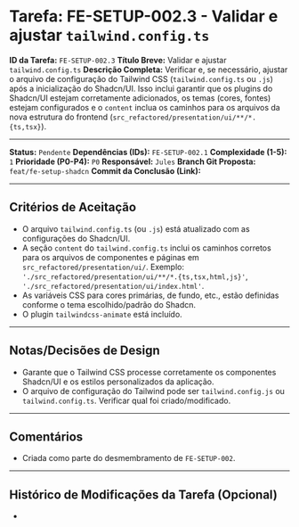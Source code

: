 # Tarefa: FE-SETUP-002.3 - Validar e ajustar `tailwind.config.ts`

**ID da Tarefa:** `FE-SETUP-002.3`
**Título Breve:** Validar e ajustar `tailwind.config.ts`
**Descrição Completa:**
Verificar e, se necessário, ajustar o arquivo de configuração do Tailwind CSS (`tailwind.config.ts` ou `.js`) após a inicialização do Shadcn/UI. Isso inclui garantir que os plugins do Shadcn/UI estejam corretamente adicionados, os temas (cores, fontes) estejam configurados e o `content` inclua os caminhos para os arquivos da nova estrutura do frontend (`src_refactored/presentation/ui/**/*.{ts,tsx}`).

---

**Status:** `Pendente`
**Dependências (IDs):** `FE-SETUP-002.1`
**Complexidade (1-5):** `1`
**Prioridade (P0-P4):** `P0`
**Responsável:** `Jules`
**Branch Git Proposta:** `feat/fe-setup-shadcn`
**Commit da Conclusão (Link):**

---

## Critérios de Aceitação
- O arquivo `tailwind.config.ts` (ou `.js`) está atualizado com as configurações do Shadcn/UI.
- A seção `content` do `tailwind.config.ts` inclui os caminhos corretos para os arquivos de componentes e páginas em `src_refactored/presentation/ui/`. Exemplo: `'./src_refactored/presentation/ui/**/*.{ts,tsx,html,js}'`, `'./src_refactored/presentation/ui/index.html'`.
- As variáveis CSS para cores primárias, de fundo, etc., estão definidas conforme o tema escolhido/padrão do Shadcn.
- O plugin `tailwindcss-animate` está incluído.

---

## Notas/Decisões de Design
- Garante que o Tailwind CSS processe corretamente os componentes Shadcn/UI e os estilos personalizados da aplicação.
- O arquivo de configuração do Tailwind pode ser `tailwind.config.js` ou `tailwind.config.ts`. Verificar qual foi criado/modificado.

---

## Comentários
- Criada como parte do desmembramento de `FE-SETUP-002`.

---

## Histórico de Modificações da Tarefa (Opcional)
-
